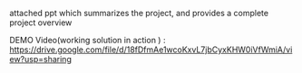 attached ppt which summarizes the project, and provides a complete project overview

DEMO Video(working solution in action ) : https://drive.google.com/file/d/18fDfmAe1wcoKxvL7jbCyxKHW0iVfWmiA/view?usp=sharing
